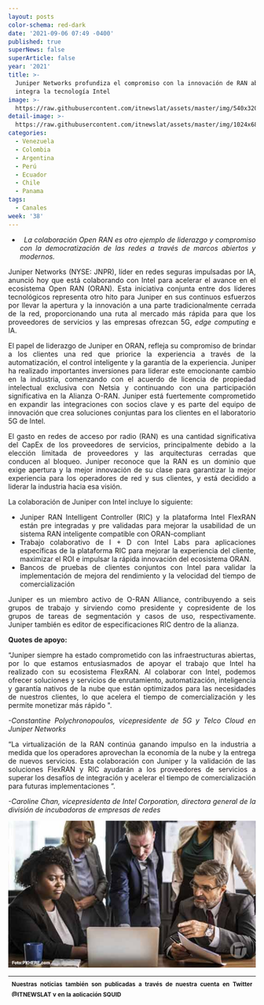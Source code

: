 ```yaml
---
layout: posts
color-schema: red-dark
date: '2021-09-06 07:49 -0400'
published: true
superNews: false
superArticle: false
year: '2021'
title: >-
  Juniper Networks profundiza el compromiso con la innovación de RAN abierta e
  integra la tecnología Intel
image: >-
  https://raw.githubusercontent.com/itnewslat/assets/master/img/540x320/Trabajo-Equipo-p.jpg
detail-image: >-
  https://raw.githubusercontent.com/itnewslat/assets/master/img/1024x680/Trabajo-Equipo-g.jpg
categories:
  - Venezuela
  - Colombia
  - Argentina
  - Perú
  - Ecuador
  - Chile
  - Panama
tags:
  - Canales
week: '38'
---
```

<ul style="list-style-type: disc; text-align: justify;">
	<li><em>  La colaboración Open RAN es otro ejemplo de liderazgo y compromiso con la democratización de las redes a través de marcos abiertos y modernos.</em></li>
</ul>
<p style="text-align: justify;">Juniper Networks (NYSE: JNPR), líder en redes seguras impulsadas por IA, anunció hoy que está colaborando con Intel para acelerar el avance en el ecosistema Open RAN (ORAN). Esta iniciativa conjunta entre dos líderes tecnológicos representa otro hito para Juniper en sus continuos esfuerzos por llevar la apertura y la innovación a una parte tradicionalmente cerrada de la red, proporcionando una ruta al mercado más rápida para que los proveedores de servicios y las empresas ofrezcan 5G, <em>edge computing</em> e IA.</p>
<p style="text-align: justify;">El papel de liderazgo de Juniper en ORAN, refleja su compromiso de brindar a los clientes una red que priorice la experiencia a través de la automatización, el control inteligente y la garantía de la experiencia. Juniper ha realizado importantes inversiones para liderar este emocionante cambio en la industria, comenzando con el acuerdo de licencia de propiedad intelectual exclusiva con Netsia y continuando con una participación significativa en la Alianza O-RAN. Juniper está fuertemente comprometido en expandir las integraciones con socios clave y es parte del equipo de innovación que crea soluciones conjuntas para los clientes en el laboratorio 5G de Intel.</p>
<p style="text-align: justify;">El gasto en redes de acceso por radio (RAN) es una cantidad significativa del CapEx de los proveedores de servicios, principalmente debido a la elección limitada de proveedores y las arquitecturas cerradas que conducen al bloqueo. Juniper reconoce que la RAN es un dominio que exige apertura y la mejor innovación de su clase para garantizar la mejor experiencia para los operadores de red y sus clientes, y está decidido a liderar la industria hacia esa visión.</p>
<p style="text-align: justify;">La colaboración de Juniper con Intel incluye lo siguiente:</p>

<ul style="text-align: justify;">
	<li>Juniper RAN Intelligent Controller (RIC) y la plataforma Intel FlexRAN están pre integradas y pre validadas para mejorar la usabilidad de un sistema RAN inteligente compatible con ORAN-compliant</li>
	<li>Trabajo colaborativo de I + D con Intel Labs para aplicaciones específicas de la plataforma RIC para mejorar la experiencia del cliente, maximizar el ROI e impulsar la rápida innovación del ecosistema ORAN.</li>
	<li>Bancos de pruebas de clientes conjuntos con Intel para validar la implementación de mejora del rendimiento y la velocidad del tiempo de comercialización</li>
</ul>
<p style="text-align: justify;">Juniper es un miembro activo de O-RAN Alliance, contribuyendo a seis grupos de trabajo y sirviendo como presidente y copresidente de los grupos de tareas de segmentación y casos de uso, respectivamente. Juniper también es editor de especificaciones RIC dentro de la alianza.</p>
<p style="text-align: justify;"><strong>Quotes de apoyo:</strong></p>
<p style="text-align: justify;">“Juniper siempre ha estado comprometido con las infraestructuras abiertas, por lo que estamos entusiasmados de apoyar el trabajo que Intel ha realizado con su ecosistema FlexRAN. Al colaborar con Intel, podemos ofrecer soluciones y servicios de enrutamiento, automatización, inteligencia y garantía nativos de la nube que están optimizados para las necesidades de nuestros clientes, lo que acelera el tiempo de comercialización y les permite monetizar más rápido ".</p>
<p style="text-align: justify;"><em>-Constantine Polychronopoulos, vicepresidente de 5G y Telco Cloud en Juniper Networks</em></p>
<p style="text-align: justify;">“La virtualización de la RAN continúa ganando impulso en la industria a medida que los operadores aprovechan la economía de la nube y la entrega de nuevos servicios. Esta colaboración con Juniper y la validación de las soluciones FlexRAN y RIC ayudarán a los proveedores de servicios a superar los desafíos de integración y acelerar el tiempo de comercialización para futuras implementaciones ”.</p>
<p style="text-align: justify;"><em>-Caroline Chan, vicepresidenta de Intel Corporation, directora general de la división de incubadoras de empresas de redes</em></p>

![](https://raw.githubusercontent.com/itnewslat/assets/master/img/540x320/Trabajo-Equipo-p.jpg)

<table style="height: 42px;" width="569">
<tbody>
<tr>
<td style="text-align: justify;"><sub><strong>Nuestras noticias también son publicadas a través de nuestra cuenta en Twitter <a href="https://twitter.com/itnewslat?lang=es">@ITNEWSLAT</a> y en la aplicación <a href="https://squidapp.co/en/">SQUID</a></strong></sub></td>
</tr>
</tbody>
</table>
